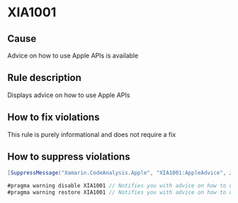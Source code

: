 # XIA1001

## Cause

Advice on how to use Apple APIs is available

## Rule description

Displays advice on how to use Apple APIs

## How to fix violations

This rule is purely informational and does not require a fix

## How to suppress violations

```csharp
[SuppressMessage("Xamarin.CodeAnalysis.Apple", "XIA1001:AppleAdvice", Justification = "Reviewed.")]
```

```csharp
#pragma warning disable XIA1001 // Notifies you with advice on how to use Apple APIs
#pragma warning restore XIA1001 // Notifies you with advice on how to use Apple APIs
```